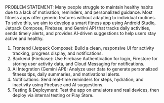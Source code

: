 PROBLEM STATEMENT:
Many people struggle to maintain healthy habits due to a lack of motivation, reminders, and personalized guidance. Most fitness apps offer generic features without adapting to individual routines.
To solve this, we aim to develop a smart fitness app using Android Studio, Jetpack Compose, Firebase, and Gemini API that tracks daily activities, sends timely alerts, and provides AI-driven suggestions to help users
stay active and healthy.

1. Frontend (Jetpack Compose):
Build a clean, responsive UI for activity tracking, progress display, and notifications.
2. Backend (Firebase):
Use Firebase Authentication for login, Firestore for storing user activity data, and Cloud Messaging for notifications.
3. AI Integration (Gemini API):
Analyze user data to generate personalized fitness tips, daily summaries, and motivational alerts.
4. Notifications:
Send real-time reminders for steps, hydration, and inactivity using Firebase and AI suggestions.
5. Testing & Deployment:
Test the app on emulators and real devices, then deploy via internal testing or Play Store.
